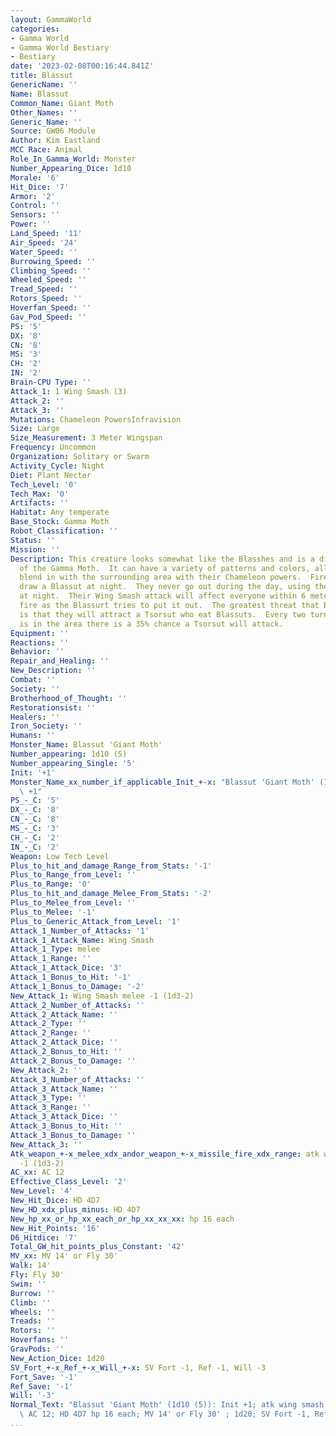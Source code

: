 ```yaml
---
layout: GammaWorld
categories:
- Gamma World
- Gamma World Bestiary
- Bestiary
date: '2023-02-08T00:16:44.841Z'
title: Blassut
GenericName: ''
Name: Blassut
Common_Name: Giant Moth
Other_Names: ''
Generic_Name: ''
Source: GW06 Module
Author: Kim Eastland
MCC Race: Animal
Role_In_Gamma_World: Monster
Number_Appearing_Dice: 1d10
Morale: '6'
Hit_Dice: '7'
Armor: '2'
Control: ''
Sensors: ''
Power: ''
Land_Speed: '11'
Air_Speed: '24'
Water_Speed: ''
Burrowing_Speed: ''
Climbing_Speed: ''
Wheeled_Speed: ''
Tread_Speed: ''
Rotors_Speed: ''
Hoverfan_Speed: ''
Gav_Pod_Speed: ''
PS: '5'
DX: '8'
CN: '8'
MS: '3'
CH: '2'
IN: '2'
Brain-CPU Type: ''
Attack_1: 1 Wing Smash (3)
Attack_2: ''
Attack_3: ''
Mutations: Chameleon PowersInfravision
Size: Large
Size_Measurement: 3 Meter Wingspan
Frequency: Uncommon
Organization: Solitary or Swarm
Activity_Cycle: Night
Diet: Plant Necter
Tech_Level: '0'
Tech_Max: '0'
Artifacts: ''
Habitat: Any temperate
Base_Stock: Gamma Moth
Robot_Classification: ''
Status: ''
Mission: ''
Description: This creature looks somewhat like the Blasshes and is a distant cousin
  of the Gamma Moth.  It can have a variety of patterns and colors, all designed to
  blend in with the surrounding area with their Chameleon powers.  Fire and heat will
  draw a Blassut at night.  They never go out during the day, using their infravision
  at night.  Their Wing Smash attack will affect everyone within 6 meters around the
  fire as the Blassurt tries to put it out.  The greatest threat that Blassurt's present
  is that they will attract a Tsorsut who eat Blassuts.  Every two turns that a Blassut
  is in the area there is a 35% chance a Tsorsut will attack.
Equipment: ''
Reactions: ''
Behavior: ''
Repair_and_Healing: ''
New_Description: ''
Combat: ''
Society: ''
Brotherhood_of_Thought: ''
Restorationsist: ''
Healers: ''
Iron_Society: ''
Humans: ''
Monster_Name: Blassut 'Giant Moth'
Number_appearing: 1d10 (5)
Number_appearing_Single: '5'
Init: '+1'
Monster_Name_xx_number_if_applicable_Init_+-x: "Blassut 'Giant Moth' (1d10 (5)): Init\
  \ +1"
PS_-_C: '5'
DX_-_C: '8'
CN_-_C: '8'
MS_-_C: '3'
CH_-_C: '2'
IN_-_C: '2'
Weapon: Low Tech Level
Plus_to_hit_and_damage_Range_from_Stats: '-1'
Plus_to_Range_from_Level: ''
Plus_to_Range: '0'
Plus_to_hit_and_damage_Melee_From_Stats: '-2'
Plus_to_Melee_from_Level: ''
Plus_to_Melee: '-1'
Plus_to_Generic_Attack_from_Level: '1'
Attack_1_Number_of_Attacks: '1'
Attack_1_Attack_Name: Wing Smash
Attack_1_Type: melee
Attack_1_Range: ''
Attack_1_Attack_Dice: '3'
Attack_1_Bonus_to_Hit: '-1'
Attack_1_Bonus_to_Damage: '-2'
New_Attack_1: Wing Smash melee -1 (1d3-2)
Attack_2_Number_of_Attacks: ''
Attack_2_Attack_Name: ''
Attack_2_Type: ''
Attack_2_Range: ''
Attack_2_Attack_Dice: ''
Attack_2_Bonus_to_Hit: ''
Attack_2_Bonus_to_Damage: ''
New_Attack_2: ''
Attack_3_Number_of_Attacks: ''
Attack_3_Attack_Name: ''
Attack_3_Type: ''
Attack_3_Range: ''
Attack_3_Attack_Dice: ''
Attack_3_Bonus_to_Hit: ''
Attack_3_Bonus_to_Damage: ''
New_Attack_3: ''
Atk_weapon_+-x_melee_xdx_andor_weapon_+-x_missile_fire_xdx_range: atk wing smash melee
  -1 (1d3-2)
AC_xx: AC 12
Effective_Class_Level: '2'
New_Level: '4'
New_Hit_Dice: HD 4D7
New_HD_xdx_plus_minus: HD 4D7
New_hp_xx_or_hp_xx_each_or_hp_xx_xx_xx: hp 16 each
New_Hit_Points: '16'
D6_Hitdice: '7'
Total_GW_hit_points_plus_Constant: '42'
MV_xx: MV 14' or Fly 30'
Walk: 14'
Fly: Fly 30'
Swim: ''
Burrow: ''
Climb: ''
Wheels: ''
Treads: ''
Rotors: ''
Hoverfans: ''
GravPods: ''
New_Action_Dice: 1d20
SV_Fort_+-x_Ref_+-x_Will_+-x: SV Fort -1, Ref -1, Will -3
Fort_Save: '-1'
Ref_Save: '-1'
Will: '-3'
Normal_Text: "Blassut 'Giant Moth' (1d10 (5)): Init +1; atk wing smash melee -1 (1d3-2);\
  \ AC 12; HD 4D7 hp 16 each; MV 14' or Fly 30' ; 1d20; SV Fort -1, Ref -1, Will -3"
...
```

